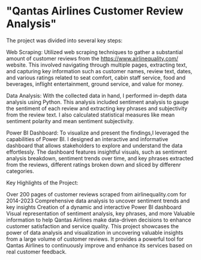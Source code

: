 # "Qantas Airlines Customer Review Analysis"


The project was divided into several key steps:

Web Scraping: Utilized web scraping techniques to gather a substantial amount of customer reviews from the https://www.airlinequality.com/ website. This involved navigating through multiple pages, extracting text, and capturing key information such as customer names, review text, dates, and various ratings related to seat comfort, cabin staff service, food and beverages, inflight entertainment, ground service, and value for money.

Data Analysis: With the collected data in hand, I performed in-depth data analysis using Python. This analysis included sentiment analysis to gauge the sentiment of each review and extracting key phrases and subjectivity from the review text. I also calculated statistical measures like mean sentiment polarity and mean sentiment subjectivity.

Power BI Dashboard: To visualize and present the findings,I leveraged the capabilities of Power BI. I designed an interactive and informative dashboard that allows stakeholders to explore and understand the data effortlessly. The dashboard features insightful visuals, such as sentiment analysis breakdown, sentiment trends over time, and key phrases extracted from the reviews, different ratings broken down and sliced by differenr categories.

Key Highlights of the Project:

Over 200 pages of customer reviews scraped from airlinequality.com for 2014-2023
Comprehensive data analysis to uncover sentiment trends and key insights
Creation of a dynamic and interactive Power BI dashboard
Visual representation of sentiment analysis, key phrases, and more
Valuable information to help Qantas Airlines make data-driven decisions to enhance customer satisfaction and service quality.
This project showcases the power of data analysis and visualization in uncovering valuable insights from a large volume of customer reviews. It provides a powerful tool for Qantas Airlines to continuously improve and enhance its services based on real customer feedback.

